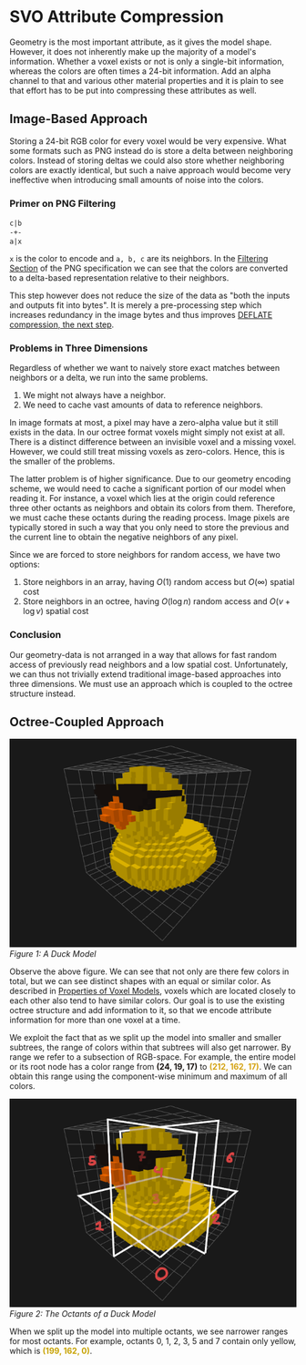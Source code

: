 # SVO Attribute Compression

Geometry is the most important attribute, as it gives the model shape.
However, it does not inherently make up the majority of a model's information.
Whether a voxel exists or not is only a single-bit information, whereas the colors are often times a 24-bit information.
Add an alpha channel to that and various other material properties and it is plain to see that effort has to be put
into compressing these attributes as well.

## Image-Based Approach

Storing a 24-bit RGB color for every voxel would be very expensive.
What some formats such as PNG instead do is store a delta between neighboring colors.
Instead of storing deltas we could also store whether neighboring colors are exactly identical, but such a naive
approach would become very ineffective when introducing small amounts of noise into the colors.

### Primer on PNG Filtering

```
c|b
-+-
a|x
```
`x` is the color to encode and `a, b, c` are its neighbors.
In the [Filtering Section](https://www.w3.org/TR/2003/REC-PNG-20031110/#9Filters) of the PNG specification we can
see that the colors are converted to a delta-based representation relative to their neighbors.

This step however does not reduce the size of the data as "both the inputs and outputs fit into bytes".
It is merely a pre-processing step which increases redundancy in the image bytes and thus improves
[DEFLATE compression, the next step](https://www.w3.org/TR/2003/REC-PNG-20031110/#10Compression).

### Problems in Three Dimensions

Regardless of whether we want to naively store exact matches between neighbors or a delta, we run into the same
problems.

1. We might not always have a neighbor.
2. We need to cache vast amounts of data to reference neighbors.

In image formats at most, a pixel may have a zero-alpha value but it still exists in the data.
In our octree format voxels might simply not exist at all.
There is a distinct difference between an invisible voxel and a missing voxel.
However, we could still treat missing voxels as zero-colors.
Hence, this is the smaller of the problems.

The latter problem is of higher significance.
Due to our geometry encoding scheme, we would need to cache a significant portion of our model when reading it.
For instance, a voxel which lies at the origin could reference three other octants as neighbors and obtain its colors
from them.
Therefore, we must cache these octants during the reading process.
Image pixels are typically stored in such a way that you only need to store the previous and the current line to obtain
the negative neighbors of any pixel.

Since we are forced to store neighbors for random access, we have two options:

1. Store neighbors in an array, having $O(1)$ random access but $O(\infty)$ spatial cost
2. Store neighbors in an octree, having $O(\log{n})$ random access and $O(v+\log{v})$ spatial cost

### Conclusion

Our geometry-data is not arranged in a way that allows for fast random access of previously read neighbors and a low
spatial cost.
Unfortunately, we can thus not trivially extend traditional image-based approaches into three dimensions.
We must use an approach which is coupled to the octree structure instead.

## Octree-Coupled Approach

![Duck](img/duck_raw.png)<br>
*Figure 1: A Duck Model*

Observe the above figure.
We can see that not only are there few colors in total, but we can see distinct shapes with an equal or similar color.
As described in [Properties of Voxel Models](properties.md#colorattribute-locality), voxels which are located closely
to each other also tend to have similar colors.
Our goal is to use the existing octree structure and add information to it, so that we encode attribute information
for more than one voxel at a time.

We exploit the fact that as we split up the model into smaller and smaller subtrees, the range of colors
within that subtrees will also get narrower.
By range we refer to a subsection of RGB-space.
For example, the entire model or its root node has a color range from
<span style="color: #181311; font-weight: bold">(24, 19, 17)</span>
to
<span style="color: #d4a211; font-weight:bold">(212, 162, 17)</span>.
We can obtain this range using the component-wise minimum and maximum of all colors.

![Duck Octants](img/duck_octants.png)<br>
*Figure 2: The Octants of a Duck Model*

When we split up the model into multiple octants, we see narrower ranges for most octants.
For example, octants 0, 1, 2, 3, 5 and 7 contain only yellow, which is
<span style="color: #c7a200; font-weight: bold">(199, 162, 0)</span>.




